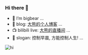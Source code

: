 ### Hi there 👋




- :bear: I’m bigbear ...
- :book: blog: [大熊的个人博客](https://liuxiaoyucc.github.io/) ...
- :tv: bilibili live: [大熊的直播间](http://live.bilibili.com/14624352) ...
- :punch: slogan: 控制早晨, 方能控制人生! ...

![hi](https://github-readme-stats.vercel.app/api?username=liuxiaoyucc&show_icons=true&title_color=fff&icon_color=79ff97&text_color=9f9f9f&bg_color=151515)
